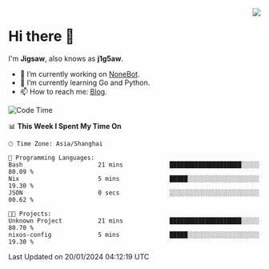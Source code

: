 <a href="#">
  <img align="right" src="https://github-readme-stats.vercel.app/api?username=j1g5awi&count_private=true&show_icons=true&title_color=80070B&text_color=B3B3B3&bg_color=212121&icon_color=80070B" />
</a>

# Hi there 👋

I'm **Jigsaw**, also knows as **j1g5aw**.

- 🔭 I’m currently working on [NoneBot](https://github.com/nonebot).
- 🌱 I’m currently learning Go and Python.
- 📫 How to reach me: [Blog](https://blog.maddestroyer.xyz/).

<!--START_SECTION:waka-->
![Code Time](http://img.shields.io/badge/Code%20Time-1%2C350%20hrs%2023%20mins-blue)

📊 **This Week I Spent My Time On** 

```text
🕑︎ Time Zone: Asia/Shanghai

💬 Programming Languages: 
Bash                     21 mins             ████████████████████░░░░░   80.09 % 
Nix                      5 mins              █████░░░░░░░░░░░░░░░░░░░░   19.30 % 
JSON                     0 secs              ░░░░░░░░░░░░░░░░░░░░░░░░░   00.62 % 

🐱‍💻 Projects: 
Unknown Project          21 mins             ████████████████████░░░░░   80.70 % 
nixos-config             5 mins              █████░░░░░░░░░░░░░░░░░░░░   19.30 % 
```


 Last Updated on 20/01/2024 04:12:19 UTC
<!--END_SECTION:waka-->
